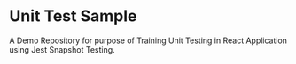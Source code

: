 # Unit Test Sample

A Demo Repository for purpose of Training Unit Testing in React Application using Jest Snapshot Testing.
